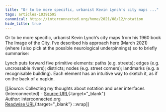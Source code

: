```yaml
---
title: "Or to be more specific, urbanist Kevin Lynch’s city maps ..."
tags: articles-10391595
canonical: https://interconnected.org/home/2021/08/12/notation
hide_title: true
---
```


Or to be more specific, urbanist Kevin Lynch’s city maps from his 1960 book The Image of the City. I’ve described his approach here (March 2021) (where I also pick at the possible neurological underpinnings) so to briefly summarise:

Lynch puts forward five primitive elements: paths (e.g. streets); edges (e.g. uncrossable rivers); districts; nodes (e.g. street corners); landmarks (e.g. a recognisable building). Each element has an intuitive way to sketch it, as if on the back of a napkin.


[[_Source_: Collecting my thoughts about notation and user interfaces (Interconnected) - [Source URL](https://interconnected.org/home/2021/08/12/notation){:target="_blank"}<br>
_Author_: interconnected.org<br>
[Readwise URL](https://readwise.io/open/212473488){:target="_blank"}
::wrap]]